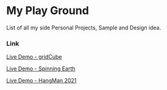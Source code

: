# My Play Ground

List of all my side Personal Projects, Sample and Design idea.

### Link

[Live Demo - gridCube](https://nozky.github.io/playground/gridCube/)

[Live Demo - Spinning Earth](https://nozky.github.io/playground/spinning-earth/)

[Live Demo - HangMan 2021]()